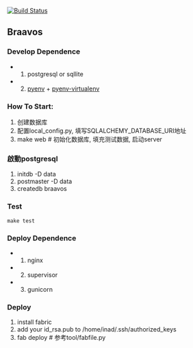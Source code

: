 [![Build Status](https://drone.io/github.com/borngods/braavos/status.png)](https://drone.io/github.com/borngods/braavos/latest)

## Braavos

### Develop Dependence

- 1. postgresql or sqllite
- 2. [pyenv](https://github.com/yyuu/pyenv) + [pyenv-virtualenv](https://github.com/yyuu/pyenv-virtualenv)

### How To Start:

  1. 创建数据库
  2. 配置local_config.py, 填写SQLALCHEMY_DATABASE_URI地址
  3. make web # 初始化数据库, 填充测试数据, 启动server 

### 啟動postgresql

1. initdb -D data
2. postmaster -D data
3. createdb braavos


### Test

    make test

### Deploy Dependence

- 1. nginx
- 2. supervisor
- 3. gunicorn

### Deploy

  1. install fabric
  2. add your id_rsa.pub to /home/inad/.ssh/authorized_keys
  3. fab deploy # 参考tool/fabfile.py
